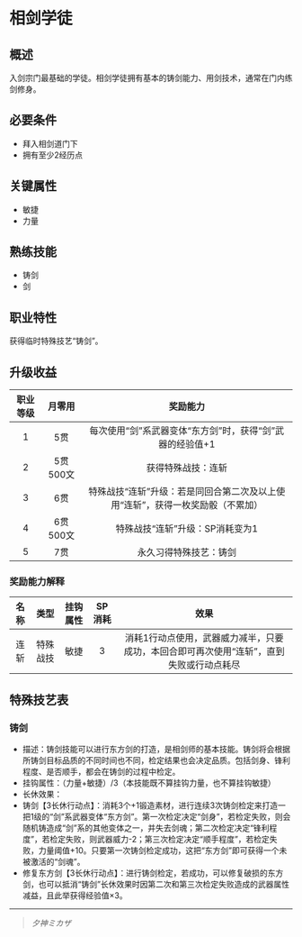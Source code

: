 # 相剑学徒

## 概述

入剑宗门最基础的学徒。相剑学徒拥有基本的铸剑能力、用剑技术，通常在门内练剑修身。

## 必要条件

* 拜入相剑道门下
* 拥有至少2经历点

## 关键属性

* 敏捷
* 力量

## 熟练技能

* 铸剑
* 剑

## 职业特性

获得临时特殊技艺“铸剑”。

## 升级收益

职业等级|月零用|奖励能力
:--:|:--:|:--:
1|5贯|每次使用“剑”系武器变体“东方剑”时，获得“剑”武器的经验值+1
2|5贯500文|获得特殊战技：连斩
3|6贯|特殊战技“连斩”升级：若是同回合第二次及以上使用“连斩”，获得一枚奖励骰（不累加）
4|6贯500文|特殊战技“连斩”升级：SP消耗变为1
5|7贯|永久习得特殊技艺：铸剑

### 奖励能力解释

名称|类型|挂钩属性|SP消耗|效果
:--:|:--:|:--:|:--:|:--:
连斩|特殊战技|敏捷|3|消耗1行动点使用，武器威力减半，只要成功，本回合即可再次使用“连斩”，直到失败或行动点耗尽

## 特殊技艺表

### 铸剑

* 描述：铸剑技能可以进行东方剑的打造，是相剑师的基本技能。铸剑将会根据所铸剑目标品质的不同时间也不同，检定结果也会决定品质。包括剑身、锋利程度、是否顺手，都会在铸剑的过程中检定。
* 挂钩属性：（力量+敏捷）/3（本技能既不算挂钩力量，也不算挂钩敏捷）
* 长休效果：
* 铸剑【3长休行动点】：消耗3个+1锻造素材，进行连续3次铸剑检定来打造一把1级的“剑”系武器变体“东方剑”。第一次检定决定“剑身”，若检定失败，则会随机铸造成“剑”系的其他变体之一，并失去剑魂；第二次检定决定“锋利程度”，若检定失败，则武器威力-2；第三次检定决定“顺手程度”，若检定失败，力量阈值+10。只要第一次铸剑检定成功，这把“东方剑”即可获得一个未被激活的“剑魂”。
* 修复东方剑【3长休行动点】：进行铸剑检定，若成功，可以修复破损的东方剑，也可以抵消“铸剑”长休效果时因第二次和第三次检定失败造成的武器属性减益，且此举获得经验值×3。

---

> *夕神ミカザ*